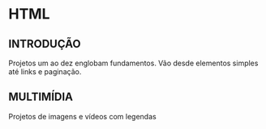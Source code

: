 # HTML
## INTRODUÇÃO
Projetos um ao dez englobam fundamentos. Vão desde elementos simples até links e paginação.

## MULTIMÍDIA
Projetos de imagens e vídeos com legendas
